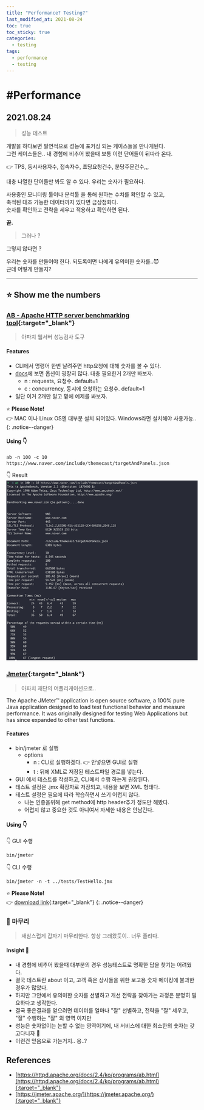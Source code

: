 ```yaml
---
title: "Performance? Testing?"
last_modified_at: 2021-08-24
toc: true
toc_sticky: true
categories:
  - testing
tags:
  - performance
  - testing
---
```


# #Performance
## 2021.08.24
> 성능 테스트

개발을 하다보면 필연적으로 성능에 포커싱 되는 케이스들을 만나게된다.  
그런 케이스들은.. 내 경험에 비추어 봤을때 보통 이런 단어들이 뒤따라 온다.  

👉 TPS, 동시사용자수, 접속자수, 초당요청건수, 분당주문건수,,,  

대충 나열한 단어들만 봐도 알 수 있다. 우리는 숫자가 필요하다.  

사용중인 모니터링 툴이나 분석툴 을 통해 원하는 수치를 확인할 수 있고,  
축적된 대조 가능한 데이터까지 있다면 금상첨화다.  
숫자를 확인하고 전략을 세우고 적용하고 확인하면 된다.  

**끝.**  

> 그러나 ?  

그렇지 않다면 ?

우리는 숫자를 만들어야 한다.
되도록이면 나에게 유의미한 숫자를..😈  
근데 어떻게 만들지?

---

## ⭐️ Show me the numbers

### [AB - Apache HTTP server benchmarking tool](https://httpd.apache.org/docs/2.4/ko/programs/ab.html){:target="_blank"}
> 아파치 웹서버 성능검사 도구

#### Features
- CLI에서 명령어 한번 날려주면 http요청에 대해 숫자를 볼 수 있다.
- [docs]((https://httpd.apache.org/docs/2.4/ko/programs/ab.html))에 보면 옵션이 굉장히 많다. 대충 필요한거 2개만 봐보자.
  - n : requests, 요청수. default=1
  - c : concurrency, 동시에 요청하는 요청수. default=1
- 일단 이거 2개만 알고 밑에 예제를 봐보자. 

⭐️ **Please Note!**   
👉 MAC 이나 Linux OS엔 대부분 설치 되어있다. Windows라면 설치해야 사용가능..
{: .notice--danger}

#### Using 👇
```shell
ab -n 100 -c 10 https://www.naver.com/include/themecast/targetAndPanels.json
```
👇 Result 
![ab-result.png](/assets/images/20210824/ab-result.png)

### [Jmeter](https://jmeter.apache.org/){:target="_blank"}
> 아파치 재단의 어플리케이션으로..

The Apache JMeter™ application is open source software, a 100% pure Java application designed to load test functional behavior and measure performance.
It was originally designed for testing Web Applications but has since expanded to other test functions. 

#### Features
- bin/jmeter 로 실행
  - options 
    - n : CLI로 실행하겠다. 👉 안넣으면 GUI로 실행
    - t : 뒤에 XML로 저장된 테스트파일 경로를 넣는다.
- GUI 에서 테스트를 작성하고, CLI에서 수행 하는게 권장된다.
- 테스트 설정은 .jmx 확장자로 저장되고, 내용을 보면 XML 형태다.
- 테스트 설정은 필요에 따라 학습하면서 쓰기 어렵지 않다.
  - 나는 인증을위해 get method에 http header추가 정도만 해봤다.
  - 어렵지 않고 중요한 것도 아니여서 자세한 내용은 안남긴다. 

#### Using 👇
👇 GUI 수행
```shell
bin/jmeter
```

👇 CLI 수행
```shell
bin/jmeter -n -t ../tests/TestHello.jmx
```

⭐️ **Please Note!**   
👉 [download link](https://jmeter.apache.org/download_jmeter.cgi){:target="_blank"}
{: .notice--danger}

### 🛬 마무리
> 새삼스럽게 갑자기 마무리한다. 항상 그래왔듯이.. 너무 졸리다.

#### Insight 👀
- 내 경험에 비추어 봤을때 대부분의 경우 성능테스트로 명확한 답을 찾기는 어려웠다.
- 결국 테스트란 about 이고, 고객 혹은 상사들을 위한 보고용 숫자 메이킹에 불과한 경우가 많았다.
- 하지만 그안에서 유의미한 숫자를 선별하고 개선 전략을 찾아가는 과정은 분명히 필요하다고 생각한다.
- 결국 좋은결과를 얻으려면 데이터를 얼마나 "잘" 선별하고, 전략을 "잘" 세우고, "잘" 수행하는 "잘" 의 영역 이지만
- 성능은 숫자없이는 논할 수 없는 영역이기에, 내 서비스에 대한 최소한의 숫자는 갖고다니자 🤟
- 이런건 믿음으로 가는거지.. 응..?

## References
- [https://httpd.apache.org/docs/2.4/ko/programs/ab.html](https://httpd.apache.org/docs/2.4/ko/programs/ab.html){:target="_blank"}
- [https://jmeter.apache.org/](https://jmeter.apache.org/){:target="_blank"}